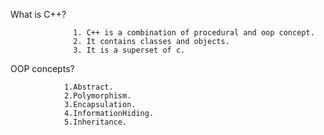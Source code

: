 What is C++?

                  1. C++ is a combination of procedural and oop concept.
                  2. It contains classes and objects.
                  3. It is a superset of c.
                   
OOP concepts?

                1.Abstract.
                2.Polymorphism.
                3.Encapsulation.
                4.InformationHiding.
                5.Inheritance.
               

                

